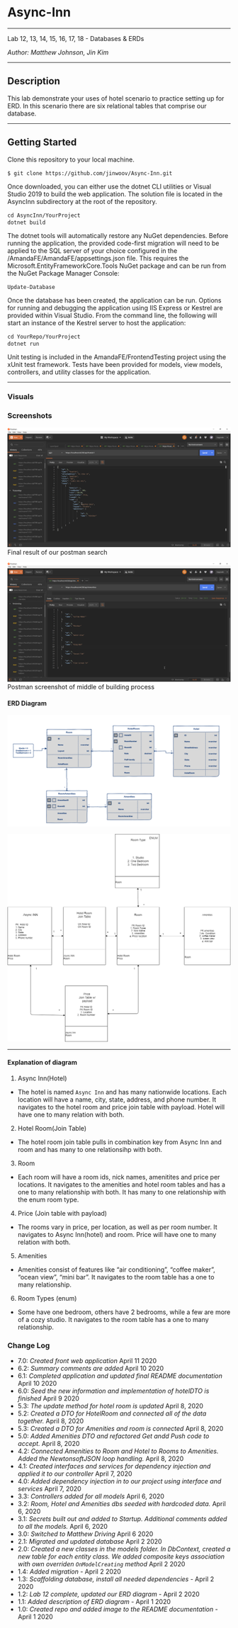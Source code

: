 # Async-Inn

----

Lab 12, 13, 14, 15, 16, 17, 18 - Databases & ERDs

*Author: Matthew Johnson, Jin Kim*

----

## Description

This lab demonstrate your uses of hotel scenario to practice setting up for ERD. In this scenario there are six relational tables that comprise our database. 

---

## Getting Started

Clone this repository to your local machine.

```
$ git clone https://github.com/jinwoov/Async-Inn.git
```
Once downloaded, you can either use the dotnet CLI utilities or Visual Studio 2019 to build the web application. The solution file is located in the AsyncInn subdirectory at the root of the repository.
```
cd AsyncInn/YourProject
dotnet build
```
The dotnet tools will automatically restore any NuGet dependencies. Before running the application, the provided code-first migration will need to be applied to the SQL server of your choice configured in the /AmandaFE/AmandaFE/appsettings.json file. This requires the Microsoft.EntityFrameworkCore.Tools NuGet package and can be run from the NuGet Package Manager Console:
```
Update-Database
```
Once the database has been created, the application can be run. Options for running and debugging the application using IIS Express or Kestrel are provided within Visual Studio. From the command line, the following will start an instance of the Kestrel server to host the application:
```
cd YourRepo/YourProject
dotnet run
```
Unit testing is included in the AmandaFE/FrontendTesting project using the xUnit test framework. Tests have been provided for models, view models, controllers, and utility classes for the application.

---


### Visuals

### Screenshots
![Postman](./assets/final-result.png)
Final result of our postman search

![Postman](./assets/Postman.png)
Postman screenshot of middle of building process

#### ERD Diagram
![Application based on this model](./assets/AsyncInn2.png)

![previous model](./assets/ERD-diagram.png)

---

#### Explanation of diagram

1. Async Inn(Hotel)
- The hotel is named `Async Inn` and has many nationwide locations. Each location will have a name, city, state, address, and phone number. It navigates to the hotel room and price join table with payload. Hotel will have one to many relation with both.

2. Hotel Room(Join Table)
- The hotel room join table pulls in combination key from Async Inn and room and has many to one relationsihp with both.

3. Room
- Each room will have a room ids, nick names, amenitites and price per locations. It navigates to the amenities and hotel room tables and has a one to many relationship with both. It has many to one relationship with the enum room type.

4. Price (Join table with payload)
- The rooms vary in price, per location, as well as per room number. It navigates to Async Inn(hotel) and room. Price will have one to many relation with both.

5. Amenities
- Amenities consist of features like “air conditioning”, “coffee maker”, “ocean view”, “mini bar”. It navigates to the room table has a one to many relationship.

6. Room Types (enum)
- Some have one bedroom, others have 2 bedrooms, while a few are more of a cozy studio. It navigates to the room table has a one to many relationship.

### Change Log
- 7.0: *Created front web application* April 11 2020
- 6.2: *Summary comments are added* April 10 2020
- 6.1: *Completed application and updated final README documentation* April 10 2020
- 6.0: *Seed the new information and implementation of hotelDTO is finished* April 9 2020
- 5.3: *The update method for hotel room is updated* April 8, 2020
- 5.2: *Created a DTO for HotelRoom and connected all of the data together.* April 8, 2020
- 5.3: *Created a DTO for Amenities and room is connected* April 8, 2020
- 5.0: *Added Amenities DTO and refactored Get andd Push code to accept.* April 8, 2020
- 4.2: *Connected Amenities to Room and Hotel to Rooms to Amenities. Added the NewtonsoftJSON loop handling.* April 8, 2020
- 4.1: *Created interfaces and services for dependency injection and applied it to our controller* April 7, 2020
- 4.0: *Added dependency injection in to our project using interface and services* April 7, 2020
- 3.3: *Controllers added for all models* April 6, 2020
- 3.2: *Room, Hotel and Amenities dbs seeded with hardcoded data.* April 6, 2020
- 3.1: *Secrets built out and added to Startup. Additional comments added to all the models.* April 6, 2020
- 3.0: *Switched to Matthew Driving* April 6 2020
- 2.1: *Migrated and updated database* April 2 2020
- 2.0: *Created a new classes in the models folder. In DbContext, created a new table for each entity class. We added composite keys association with own overriden `OnModelCreating` method* April 2 2020
- 1.4: *Added migration* - April 2 2020
- 1.3: *Scaffolding database, install all needed dependencies* - April 2 2020
- 1.2: *Lab 12 complete, updated our ERD diagram* - April 2 2020
- 1.1: *Added description of ERD diagram* - April 1 2020
- 1.0: *Created repo and added image to the README documentation* - April 1 2020  
